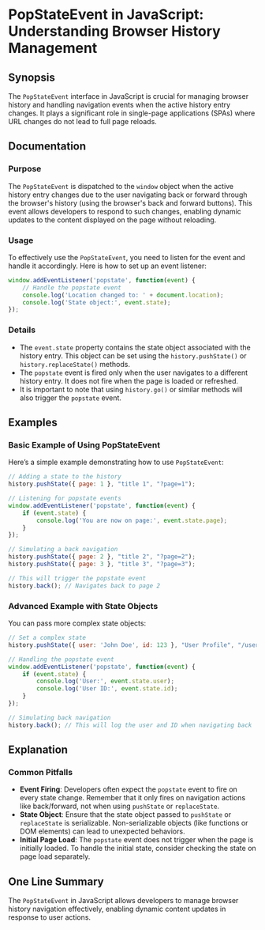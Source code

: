 <!--
Meta Description: # PopStateEvent in JavaScript: Understanding Browser History Management ## Synopsis The `PopStateEvent` interface in JavaScript is crucial for managin...
Meta Keywords: event, history, state, page, popstate
-->

# PopStateEvent in JavaScript: Understanding Browser History Management

## Synopsis
The `PopStateEvent` interface in JavaScript is crucial for managing browser history and handling navigation events when the active history entry changes. It plays a significant role in single-page applications (SPAs) where URL changes do not lead to full page reloads.

## Documentation
### Purpose
The `PopStateEvent` is dispatched to the `window` object when the active history entry changes due to the user navigating back or forward through the browser's history (using the browser's back and forward buttons). This event allows developers to respond to such changes, enabling dynamic updates to the content displayed on the page without reloading.

### Usage
To effectively use the `PopStateEvent`, you need to listen for the event and handle it accordingly. Here is how to set up an event listener:

```javascript
window.addEventListener('popstate', function(event) {
    // Handle the popstate event
    console.log('Location changed to: ' + document.location);
    console.log('State object:', event.state);
});
```

### Details
- The `event.state` property contains the state object associated with the history entry. This object can be set using the `history.pushState()` or `history.replaceState()` methods.
- The `popstate` event is fired only when the user navigates to a different history entry. It does not fire when the page is loaded or refreshed.
- It is important to note that using `history.go()` or similar methods will also trigger the `popstate` event.

## Examples
### Basic Example of Using PopStateEvent

Here’s a simple example demonstrating how to use `PopStateEvent`:

```javascript
// Adding a state to the history
history.pushState({ page: 1 }, "title 1", "?page=1");

// Listening for popstate events
window.addEventListener('popstate', function(event) {
    if (event.state) {
        console.log('You are now on page:', event.state.page);
    }
});

// Simulating a back navigation
history.pushState({ page: 2 }, "title 2", "?page=2");
history.pushState({ page: 3 }, "title 3", "?page=3");

// This will trigger the popstate event
history.back(); // Navigates back to page 2
```

### Advanced Example with State Objects
You can pass more complex state objects:

```javascript
// Set a complex state
history.pushState({ user: 'John Doe', id: 123 }, "User Profile", "/user/123");

// Handling the popstate event
window.addEventListener('popstate', function(event) {
    if (event.state) {
        console.log('User:', event.state.user);
        console.log('User ID:', event.state.id);
    }
});

// Simulating back navigation
history.back(); // This will log the user and ID when navigating back
```

## Explanation
### Common Pitfalls
- **Event Firing**: Developers often expect the `popstate` event to fire on every state change. Remember that it only fires on navigation actions like back/forward, not when using `pushState` or `replaceState`.
- **State Object**: Ensure that the state object passed to `pushState` or `replaceState` is serializable. Non-serializable objects (like functions or DOM elements) can lead to unexpected behaviors.
- **Initial Page Load**: The `popstate` event does not trigger when the page is initially loaded. To handle the initial state, consider checking the state on page load separately.

## One Line Summary
The `PopStateEvent` in JavaScript allows developers to manage browser history navigation effectively, enabling dynamic content updates in response to user actions.